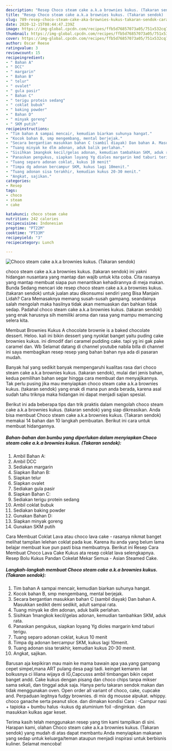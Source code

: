 ```yaml
---
description: "Resep Choco steam cake a.k.a brownies kukus. (Takaran sendok) | Cara Membuat Choco steam cake a.k.a brownies kukus. (Takaran sendok) Yang Menggugah Selera"
title: "Resep Choco steam cake a.k.a brownies kukus. (Takaran sendok) | Cara Membuat Choco steam cake a.k.a brownies kukus. (Takaran sendok) Yang Menggugah Selera"
slug: 789-resep-choco-steam-cake-aka-brownies-kukus-takaran-sendok-cara-membuat-choco-steam-cake-aka-brownies-kukus-takaran-sendok-yang-menggugah-selera
date: 2020-12-15T08:44:47.239Z
image: https://img-global.cpcdn.com/recipes/ffb5d76857073a05/751x532cq70/choco-steam-cake-aka-brownies-kukus-takaran-sendok-foto-resep-utama.jpg
thumbnail: https://img-global.cpcdn.com/recipes/ffb5d76857073a05/751x532cq70/choco-steam-cake-aka-brownies-kukus-takaran-sendok-foto-resep-utama.jpg
cover: https://img-global.cpcdn.com/recipes/ffb5d76857073a05/751x532cq70/choco-steam-cake-aka-brownies-kukus-takaran-sendok-foto-resep-utama.jpg
author: Oscar Reese
ratingvalue: 3
reviewcount: 15
recipeingredient:
- " Bahan A"
- " DCC"
- " margarin"
- " Bahan B"
- " telur"
- " ovalet"
- " gula pasir"
- " Bahan C"
- " terigu protein sedang"
- " coklat bubuk"
- " baking powder"
- " Bahan D"
- " minyak goreng"
- " SKM putih"
recipeinstructions:
- "Tim bahan A sampai mencair, kemudian biarkan suhunya hangat."
- "Kocok bahan B, smp mengembang, mental berjejak."
- "Secara bergantian masukkan bahan C (sambil diayak) Dan bahan A. Masukkan sedikit demi sedikit, adult sampai rata."
- "Tuang minyak ke dlm adonan, aduk balik perlahan."
- "Sisihkan 1mangkok kecil/gelas adonan, kemudian tambahkan SKM, aduk rata."
- "Panaskan pengukus, siapkan loyang Yg dioles margarin kmd taburi terigu."
- "Tuang separo adonan coklat, kukus 10 menit"
- "Timpa dg adonan bercampur SKM, kukus lagi 10menit."
- "Tuang adonan sisa terakhir, kemudian kukus 20-30 menit."
- "Angkat, sajikan."
categories:
- Resep
tags:
- choco
- steam
- cake

katakunci: choco steam cake 
nutrition: 242 calories
recipecuisine: Indonesian
preptime: "PT22M"
cooktime: "PT33M"
recipeyield: "3"
recipecategory: Lunch

---
```



![Choco steam cake a.k.a brownies kukus. (Takaran sendok)](https://img-global.cpcdn.com/recipes/ffb5d76857073a05/751x532cq70/choco-steam-cake-aka-brownies-kukus-takaran-sendok-foto-resep-utama.jpg)


choco steam cake a.k.a brownies kukus. (takaran sendok) ini yakni hidangan nusantara yang mantap dan wajib untuk kita coba. Cita rasanya yang mantap membuat siapa pun menantikan kehadirannya di meja makan.
Bunda Sedang mencari ide resep choco steam cake a.k.a brownies kukus. (takaran sendok) untuk jualan atau dikonsumsi sendiri yang Bisa Manjain Lidah? Cara Memasaknya memang susah-susah gampang. seandainya salah mengolah maka hasilnya tidak akan memuaskan dan bahkan tidak sedap. Padahal choco steam cake a.k.a brownies kukus. (takaran sendok) yang enak harusnya sih memiliki aroma dan rasa yang mampu memancing selera kita.

Membuat Brownies Kukus A chocolate brownie is a baked chocolate dessert. Heloo. kali ini bikin dessert yang nyoklat banget yaitu puding cake brownies kukus. ini dimodif dari caramel pudding cake. tapi yg ini gak pake caramel dan. Wb Selamat datang di channel youtube nabila billa di channel ini saya membagikan resep resep yang bahan bahan nya ada di pasaran mudah.

Banyak hal yang sedikit banyak mempengaruhi kualitas rasa dari choco steam cake a.k.a brownies kukus. (takaran sendok), mulai dari jenis bahan, kedua pemilihan bahan segar hingga cara membuat dan menyajikannya. Tak perlu pusing jika mau menyiapkan choco steam cake a.k.a brownies kukus. (takaran sendok) yang enak di mana pun anda berada, karena asal sudah tahu triknya maka hidangan ini dapat menjadi sajian spesial.


Berikut ini ada beberapa tips dan trik praktis dalam mengolah choco steam cake a.k.a brownies kukus. (takaran sendok) yang siap dikreasikan. Anda bisa membuat Choco steam cake a.k.a brownies kukus. (Takaran sendok) memakai 14 bahan dan 10 langkah pembuatan. Berikut ini cara untuk membuat hidangannya.

<!--inarticleads1-->

##### Bahan-bahan dan bumbu yang diperlukan dalam menyiapkan Choco steam cake a.k.a brownies kukus. (Takaran sendok):

1. Ambil  Bahan A:
1. Ambil  DCC
1. Sediakan  margarin
1. Siapkan  Bahan B:
1. Siapkan  telur
1. Siapkan  ovalet
1. Sediakan  gula pasir
1. Siapkan  Bahan C:
1. Sediakan  terigu protein sedang
1. Ambil  coklat bubuk
1. Sediakan  baking powder
1. Gunakan  Bahan D:
1. Siapkan  minyak goreng
1. Gunakan  SKM putih


Cara Membuat Coklat Lava atau choco lava cake - rasanya nikmat banget melihat tampilan lelehan coklat pada kue. Karena itu anda yang belum lama belajar membuat kue pun pasti bisa membuatnya. Berikut ini Resep Cara Membuat Choco Lava Cake Kukus ata resep coklat lava selengkapnya. Resep Bolu Kukus Pandan Cokelat Mekar Semua - Asian Steamed Cake. 

<!--inarticleads2-->

##### Langkah-langkah membuat Choco steam cake a.k.a brownies kukus. (Takaran sendok):

1. Tim bahan A sampai mencair, kemudian biarkan suhunya hangat.
1. Kocok bahan B, smp mengembang, mental berjejak.
1. Secara bergantian masukkan bahan C (sambil diayak) Dan bahan A. Masukkan sedikit demi sedikit, adult sampai rata.
1. Tuang minyak ke dlm adonan, aduk balik perlahan.
1. Sisihkan 1mangkok kecil/gelas adonan, kemudian tambahkan SKM, aduk rata.
1. Panaskan pengukus, siapkan loyang Yg dioles margarin kmd taburi terigu.
1. Tuang separo adonan coklat, kukus 10 menit
1. Timpa dg adonan bercampur SKM, kukus lagi 10menit.
1. Tuang adonan sisa terakhir, kemudian kukus 20-30 menit.
1. Angkat, sajikan.


Barusan aja kepikiran mau main ke mama bawain apa yaa.yang gampang cepet simpel,mana ART pulang desa pagi tadi. keinget kemaren liat bolkusnya ci liliana wijaya di IG,Capcusss ambil timbangan bikin cepet banget andd. Cake kukus dengan pisang dan choco chips tanpa mikser sama sekali, dan tinggal aduk saja. Hanya perlu takaran sendok makan dan tidak menggunakan oven. Open order all variant of choco, cake, cupcake and. Perpaduan legitnya fudgy brownies. di mix dg mousse alpukat. whippy. choco ganache serta peanut slice. dan dimakan kondisi Cara : -Campur nasi + tapioka + bumbu halus -kukus dg aluminium foil -dinginkan. dan masukkan kulkas agar keset. 

Terima kasih telah menggunakan resep yang tim kami tampilkan di sini. Harapan kami, olahan Choco steam cake a.k.a brownies kukus. (Takaran sendok) yang mudah di atas dapat membantu Anda menyiapkan makanan yang sedap untuk keluarga/teman ataupun menjadi inspirasi untuk berbisnis kuliner. Selamat mencoba!
